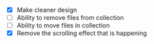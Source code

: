 - [X] Make cleaner design
- [ ] Ability to remove files from collection
- [ ] Ability to move files in collection
- [X] Remove the scrolling effect that is happening